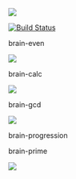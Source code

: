 <p><a href="https://codeclimate.com/github/codeclimate/codeclimate/maintainability"><img src="https://api.codeclimate.com/v1/badges/a99a88d28ad37a79dbf6/maintainability" /></a>

[![Build Status](https://travis-ci.com/travis-ci/travis-web.svg?branch=master)](https://travis-ci.com/travis-ci/travis-web)</p>

<p>brain-even</p>
<a href="https://asciinema.org/a/JHtzz3Xvrw3en9SgbZ1XzNXy4" target="_blank"><img src="https://asciinema.org/a/JHtzz3Xvrw3en9SgbZ1XzNXy4.svg" /></a>

<p>brain-calc</p>
<a href="https://asciinema.org/a/306254" target="_blank"><img src="https://asciinema.org/a/306254.svg" /></a>

<p>brain-gcd</p>
<a href="https://asciinema.org/a/306306" target="_blank"><img src="https://asciinema.org/a/306306.svg" /></a>

<p>brain-progression</p>

<p>brain-prime</p>
<a href="https://asciinema.org/a/306316" target="_blank"><img src="https://asciinema.org/a/306316.svg" /></a>